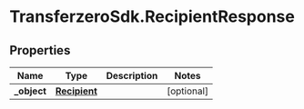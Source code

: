 # TransferzeroSdk.RecipientResponse

## Properties
Name | Type | Description | Notes
------------ | ------------- | ------------- | -------------
**_object** | [**Recipient**](Recipient.md) |  | [optional] 


